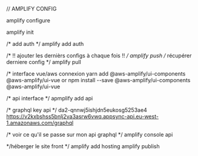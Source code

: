 // AMPLIFY CONFIG

amplify configure

amplify init

/* add auth */
amplify add auth

/* !! ajouter les dernièrs configs à chaque fois !! */
amplify push
/* récupérer derniere config */
amplify pull

/* interface vue/aws connexion
yarn add @aws-amplify/ui-components @aws-amplify/ui-vue
or
npm install --save @aws-amplify/ui-components @aws-amplify/ui-vue

/* api interface */
apmplify add api

/* graphql key api */
da2-qnnwj5ishjdn5eukosg5253ae4
https://v2kxbshss5bnlj2va3asrw6vwq.appsync-api.eu-west-1.amazonaws.com/graphql

/* voir ce qu'il se passe sur mon api graphql */
amplify console api

*/héberger le site front */
amplify add hosting
amplify publish